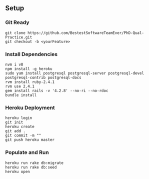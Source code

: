 ## Setup
### Git Ready
```
git clone https://github.com/BestestSoftwareTeamEver/PhD-Qual-Practice.git
git checkout -b <yourFeature>
```

### Install Dependencies
```
nvm i v8 
npm install -g heroku
sudo yum install postgresql postgresql-server postgresql-devel postgresql-contrib postgresql-docs
rvm install ruby-2.4.1
rvm use 2.4.1
gem install rails -v '4.2.8' --no-ri --no-rdoc
bundle install
```

### Heroku Deployment
```
heroku login
git init
heroku create
git add .
git commit -m ""
git push heroku master
```

### Populate and Run
```
heroku run rake db:migrate
heroku run rake db:seed
heroku open
```
